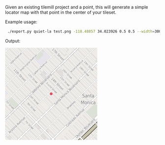 Given an existing tilemill project and a point, this will generate a simple locator map with that point in the center of your tileset.

Example usage:

```bash
 ./export.py quiet-la test.png -118.48857 34.023926 0.5 0.5 --width=300 --height=300
```
Output:

![SaMo](https://github.com/datadesk/tilemill-staticmaps/blob/master/samples/test.png?raw=true)

